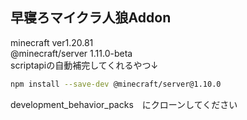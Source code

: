 ## 早寝ろマイクラ人狼Addon

minecraft ver1.20.81<br>
@minecraft/server 1.11.0-beta<br>
scriptapiの自動補完してくれるやつ↓<br>
```bash
npm install --save-dev @minecraft/server@1.10.0
```
development_behavior_packs　にクローンしてください
